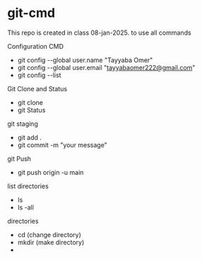 # git-cmd
This repo is created in class 08-jan-2025. to use all commands

Configuration CMD

* git config --global user.name "Tayyaba Omer"
* git config --global user.email "tayyabaomer222@gmail.com"
* git config --list


Git Clone and Status

* git clone <url>
* git Status


git staging

* git add .
* git commit -m "your message"


git Push

* git push origin -u main


list directories

* ls
* ls -all


directories

* cd  (change directory)
* mkdir  (make directory)
* 